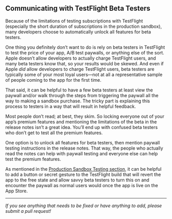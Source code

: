 ## Communicating with TestFlight Beta Testers

Because of the limitations of testing subscriptions with TestFlight (especially the short duration of subscriptions in the production sandbox), many developers choose to automatically unlock all features for beta testers.

One thing you definitely don’t want to do is rely on beta testers in TestFlight to test the price of your app, A/B test paywalls, or anything else of the sort. Apple doesn’t allow developers to actually charge TestFlight users, and many beta testers know that, so your results would be skewed. And even if Apple _did_ allow developers to charge TestFlight users, beta testers are typically some of your most loyal users—not at all a representative sample of people coming to the app for the first time.

That said, it can be helpful to have a few beta testers at least view the paywall and/or walk through the steps from triggering the paywall all the way to making a sandbox purchase. The tricky part is explaining this process to testers in a way that will result in helpful feedback.

Most people don’t read; at best, they skim. So locking everyone out of your app’s premium features and mentioning the limitations of the beta in the release notes isn’t a great idea. You’ll end up with confused beta testers who don’t get to test all the premium features.

One option is to unlock all features for beta testers, then mention paywall testing instructions in the release notes. That way, the people who actually read the notes can help with paywall testing and everyone else can help test the premium features.

As mentioned in the [Production Sandbox Testing section](https://github.com/RevenueCat/iOS-Subscription-Testing/blob/master/basics/testflight.md), it can be helpful to add a button or secret gesture to the TestFlight build that will revert the app to the free state and allow savvy beta testers to turn this on and encounter the paywall as normal users would once the app is live on the App Store. 


___________________________________________________________________
_If you see anything that needs to be fixed or have anything to add, please submit a pull request!_